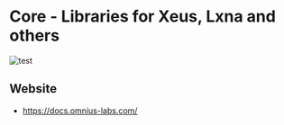 # Core - Libraries for Xeus, Lxna and others

![test](https://github.com/omnius-labs/core/workflows/test/badge.svg)

## Website

-   <https://docs.omnius-labs.com/>
